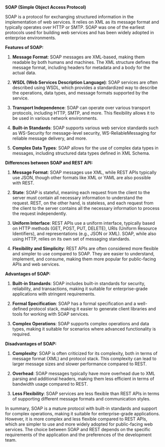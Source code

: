 **SOAP (Simple Object Access Protocol)**

SOAP is a protocol for exchanging structured information in the implementation of web services. It relies on XML as its message format and typically operates over HTTP or SMTP. SOAP was one of the earliest protocols used for building web services and has been widely adopted in enterprise environments.

**Features of SOAP:**

1. **Message Format**: SOAP messages are XML-based, making them readable by both humans and machines. The XML structure defines the message format, including headers for metadata and a body for the actual data.

2. **WSDL (Web Services Description Language)**: SOAP services are often described using WSDL, which provides a standardized way to describe the operations, data types, and message formats supported by the service.

3. **Transport Independence**: SOAP can operate over various transport protocols, including HTTP, SMTP, and more. This flexibility allows it to be used in various network environments.

4. **Built-in Standards**: SOAP supports various web service standards such as WS-Security for message-level security, WS-ReliableMessaging for reliable message delivery, and more.

5. **Complex Data Types**: SOAP allows for the use of complex data types in messages, including structured data types defined in XML Schema.

**Differences between SOAP and REST API:**

1. **Message Format**: SOAP messages use XML, while REST APIs typically use JSON, though other formats like XML or YAML are also possible with REST.

2. **State**: SOAP is stateful, meaning each request from the client to the server must contain all necessary information to understand the request. REST, on the other hand, is stateless, and each request from the client to the server contains all the necessary information to process the request independently.

3. **Uniform Interface**: REST APIs use a uniform interface, typically based on HTTP methods (GET, POST, PUT, DELETE), URIs (Uniform Resource Identifiers), and representations (e.g., JSON or XML). SOAP, while also using HTTP, relies on its own set of messaging standards.

4. **Flexibility and Simplicity**: REST APIs are often considered more flexible and simpler to use compared to SOAP. They are easier to understand, implement, and consume, making them more popular for public-facing APIs and web services.

**Advantages of SOAP:**

1. **Built-in Standards**: SOAP includes built-in standards for security, reliability, and transactions, making it suitable for enterprise-grade applications with stringent requirements.

2. **Formal Specification**: SOAP has a formal specification and a well-defined protocol stack, making it easier to generate client libraries and tools for working with SOAP services.

3. **Complex Operations**: SOAP supports complex operations and data types, making it suitable for scenarios where advanced functionality is required.

**Disadvantages of SOAP:**

1. **Complexity**: SOAP is often criticized for its complexity, both in terms of message format (XML) and protocol stack. This complexity can lead to larger message sizes and slower performance compared to REST.

2. **Overhead**: SOAP messages typically have more overhead due to XML parsing and additional headers, making them less efficient in terms of bandwidth usage compared to REST.

3. **Less Flexibility**: SOAP services are less flexible than REST APIs in terms of supporting different message formats and communication styles.

In summary, SOAP is a mature protocol with built-in standards and support for complex operations, making it suitable for enterprise-grade applications. However, it is more complex and less flexible compared to REST APIs, which are simpler to use and more widely adopted for public-facing web services. The choice between SOAP and REST depends on the specific requirements of the application and the preferences of the development team.
